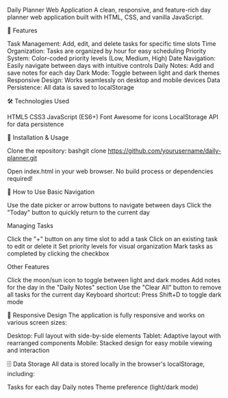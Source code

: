 Daily Planner Web Application
A clean, responsive, and feature-rich day planner web application built with HTML, CSS, and vanilla JavaScript.

📌 Features

Task Management: Add, edit, and delete tasks for specific time slots
Time Organization: Tasks are organized by hour for easy scheduling
Priority System: Color-coded priority levels (Low, Medium, High)
Date Navigation: Easily navigate between days with intuitive controls
Daily Notes: Add and save notes for each day
Dark Mode: Toggle between light and dark themes
Responsive Design: Works seamlessly on desktop and mobile devices
Data Persistence: All data is saved to localStorage

🛠️ Technologies Used

HTML5
CSS3
JavaScript (ES6+)
Font Awesome for icons
LocalStorage API for data persistence

🚀 Installation & Usage

Clone the repository:
bashgit clone https://github.com/yourusername/daily-planner.git

Open index.html in your web browser.
No build process or dependencies required!

🧰 How to Use
Basic Navigation

Use the date picker or arrow buttons to navigate between days
Click the "Today" button to quickly return to the current day

Managing Tasks

Click the "+" button on any time slot to add a task
Click on an existing task to edit or delete it
Set priority levels for visual organization
Mark tasks as completed by clicking the checkbox

Other Features

Click the moon/sun icon to toggle between light and dark modes
Add notes for the day in the "Daily Notes" section
Use the "Clear All" button to remove all tasks for the current day
Keyboard shortcut: Press Shift+D to toggle dark mode

📱 Responsive Design
The application is fully responsive and works on various screen sizes:

Desktop: Full layout with side-by-side elements
Tablet: Adaptive layout with rearranged components
Mobile: Stacked design for easy mobile viewing and interaction

🗄️ Data Storage
All data is stored locally in the browser's localStorage, including:

Tasks for each day
Daily notes
Theme preference (light/dark mode)

